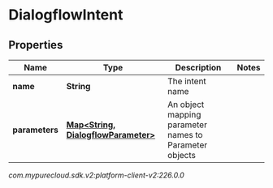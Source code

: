 # DialogflowIntent


## Properties

| Name | Type | Description | Notes |
| ------------ | ------------- | ------------- | ------------- |
| **name** | **String** | The intent name |  |
| **parameters** | [**Map&lt;String, DialogflowParameter&gt;**](DialogflowParameter) | An object mapping parameter names to Parameter objects |  |




_com.mypurecloud.sdk.v2:platform-client-v2:226.0.0_
